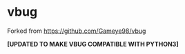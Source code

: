 # vbug

Forked from https://github.com/Gameye98/vbug

**[UPDATED TO MAKE VBUG COMPATIBLE WITH PYTHON3]**
